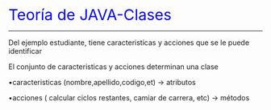 <span style="color:blue; font-size:30px;">Teoría de JAVA-Clases</span>
____________________________________________________________________

Del ejemplo estudiante, tiene caracteristicas y acciones que se le puede identificar

El conjunto de caracteristicas y acciones  determinan una clase

•caracteristicas (nombre,apellido,codigo,et)                   -> atributos

•acciones ( calcular ciclos restantes, camiar de carrera, etc) -> métodos


